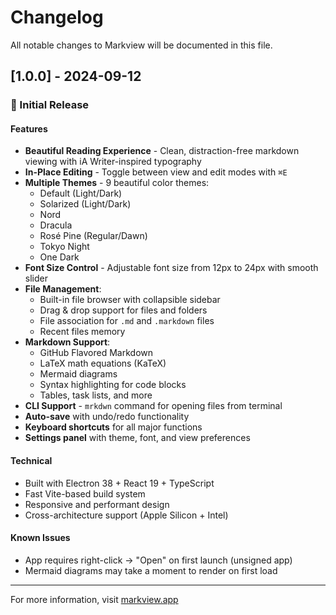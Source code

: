 # Changelog

All notable changes to Markview will be documented in this file.

## [1.0.0] - 2024-09-12

### 🎉 Initial Release

#### Features
- **Beautiful Reading Experience** - Clean, distraction-free markdown viewing with iA Writer-inspired typography
- **In-Place Editing** - Toggle between view and edit modes with `⌘E`
- **Multiple Themes** - 9 beautiful color themes:
  - Default (Light/Dark)
  - Solarized (Light/Dark)
  - Nord
  - Dracula
  - Rosé Pine (Regular/Dawn)
  - Tokyo Night
  - One Dark
- **Font Size Control** - Adjustable font size from 12px to 24px with smooth slider
- **File Management**:
  - Built-in file browser with collapsible sidebar
  - Drag & drop support for files and folders
  - File association for `.md` and `.markdown` files
  - Recent files memory
- **Markdown Support**:
  - GitHub Flavored Markdown
  - LaTeX math equations (KaTeX)
  - Mermaid diagrams
  - Syntax highlighting for code blocks
  - Tables, task lists, and more
- **CLI Support** - `mrkdwn` command for opening files from terminal
- **Auto-save** with undo/redo functionality
- **Keyboard shortcuts** for all major functions
- **Settings panel** with theme, font, and view preferences

#### Technical
- Built with Electron 38 + React 19 + TypeScript
- Fast Vite-based build system
- Responsive and performant design
- Cross-architecture support (Apple Silicon + Intel)

#### Known Issues
- App requires right-click → "Open" on first launch (unsigned app)
- Mermaid diagrams may take a moment to render on first load

---

For more information, visit [markview.app](https://github.com/reallynattu/markview)